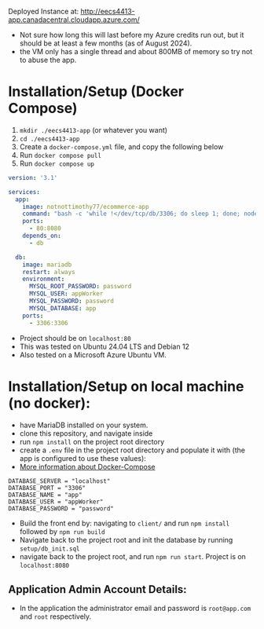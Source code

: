 Deployed Instance at: http://eecs4413-app.canadacentral.cloudapp.azure.com/
* Not sure how long this will last before my Azure credits run out, but it should be at least a few months (as of August 2024).
* the VM only has a single thread and about 800MB of memory so try not to abuse the app. 

# Installation/Setup (Docker Compose)
1. `mkdir ./eecs4413-app` (or whatever you want)
2. `cd ./eecs4413-app`
3. Create a `docker-compose.yml` file, and copy the following below
4. Run `docker compose pull`
5. Run `docker compose up` 

```yml
version: '3.1'

services:
  app:
    image: notnottimothy77/ecommerce-app
    command: "bash -c 'while !</dev/tcp/db/3306; do sleep 1; done; node /app/server.js'"
    ports:
      - 80:8080
    depends_on:
      - db

  db:
    image: mariadb
    restart: always
    environment:
      MYSQL_ROOT_PASSWORD: password
      MYSQL_USER: appWorker
      MYSQL_PASSWORD: password
      MYSQL_DATABASE: app
    ports:
      - 3306:3306

```
* Project should be on `localhost:80`
* This was tested on Ubuntu 24.04 LTS and Debian 12
* Also tested on a Microsoft Azure Ubuntu VM. 

# Installation/Setup on local machine (no docker):
* have MariaDB installed on your system. 
* clone this repository, and navigate inside
* run `npm install` on the project root directory
* create a `.env` file in the project root directory and populate it with (the app is configured to use these values):
* [More information about Docker-Compose](https://docs.docker.com/compose/gettingstarted/#step-2-define-services-in-a-compose-file)
```env
DATABASE_SERVER = "localhost"
DATABASE_PORT = "3306"
DATABASE_NAME = "app"
DATABASE_USER = "appWorker"
DATABASE_PASSWORD = "password"
```
* Build the front end by: navigating to `client/` and run `npm install` followed by `npm run build`
* Navigate back to the project root and init the database by running `setup/db_init.sql`
* navigate back to the project root, and run `npm run start`. Project is on `localhost:8080`

## Application Admin Account Details:
* In the application the administrator email and password is `root@app.com` and `root` respectively. 

